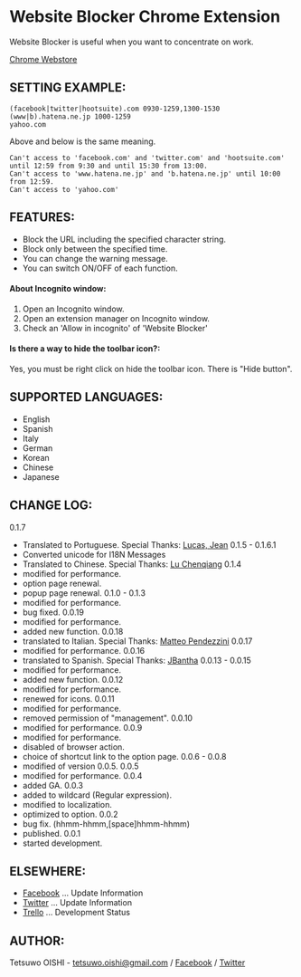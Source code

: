 Website Blocker Chrome Extension
================================

Website Blocker is useful when you want to concentrate on work.

[Chrome Webstore](https://chrome.google.com/webstore/detail/hclgegipaehbigmbhdpfapmjadbaldib)



SETTING EXAMPLE:
----------------

    (facebook|twitter|hootsuite).com 0930-1259,1300-1530
    (www|b).hatena.ne.jp 1000-1259
    yahoo.com

Above and below is the same meaning.

    Can't access to 'facebook.com' and 'twitter.com' and 'hootsuite.com' until 12:59 from 9:30 and until 15:30 from 13:00.
    Can't access to 'www.hatena.ne.jp' and 'b.hatena.ne.jp' until 10:00 from 12:59.
    Can't access to 'yahoo.com'



FEATURES:
---------

- Block the URL including the specified character string.
- Block only between the specified time.
- You can change the warning message.
- You can switch ON/OFF of each function.


#### About Incognito window:

1. Open an Incognito window.
2. Open an extension manager on Incognito window.
3. Check an 'Allow in incognito' of 'Website Blocker'


#### Is there a way to hide the toolbar icon?:

Yes, you must be right click on hide the toolbar icon. There is "Hide button".



SUPPORTED LANGUAGES:
--------------------

- English
- Spanish
- Italy
- German
- Korean
- Chinese
- Japanese



CHANGE LOG:
-----------

0.1.7
- Translated to Portuguese.
  Special Thanks: [Lucas, Jean](https://twitter.com/aleattorium)
0.1.5 - 0.1.6.1
- Converted unicode for I18N Messages
- Translated to Chinese.
  Special Thanks: [Lu Chenqiang](https://www.facebook.com/profile.php?id=100001646680506)
0.1.4
- modified for performance.
- option page renewal.
- popup page renewal.
0.1.0 - 0.1.3
- modified for performance.
- bug fixed.
0.0.19
- modified for performance.
- added new function.
0.0.18
- translated to Italian.
  Special Thanks: [Matteo Pendezzini](http://www.facebook.com/matteo.pendezzini)
0.0.17
- modified for performance.
0.0.16
- translated to Spanish.
  Special Thanks: [JBantha](http://twitter.com/JBantha)
0.0.13 - 0.0.15
- modified for performance.
- added new function.
0.0.12
- modified for performance.
- renewed for icons.
0.0.11
- modified for performance.
- removed permission of "management".
0.0.10
- modified for performance.
0.0.9
- modified for performance.
- disabled of browser action.
- choice of shortcut link to the option page.
0.0.6 - 0.0.8
- modified of version 0.0.5.
0.0.5
- modified for performance.
0.0.4
- added GA.
0.0.3
- added to wildcard (Regular expression).
- modified to localization.
- optimized to option.
0.0.2
- bug fix. (hhmm-hhmm,[space]hhmm-hhmm)
- published.
0.0.1
- started development.



ELSEWHERE:
----------

- [Facebook](https://www.facebook.com/website.blocker)
  ... Update Information
- [Twitter](https://twitter.com/website_blocker)
  ... Update Information
- [Trello](https://trello.com/board/website-blocker/4f35d7b77869c74e2b001733)
  ... Development Status



AUTHOR:
-------

Tetsuwo OISHI - 
tetsuwo.oishi@gmail.com / 
[Facebook](http://fb.me/tetsuwo) /
[Twitter](http://twitter.com/tetsukamp)



